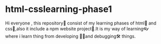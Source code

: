 # html-csslearning-phase1
Hi everyone , this repository📁 consist of my learning phases of html📝 and css🎨,also it include a npm website project🧾.It is my way of 
learning👓 where i learn thing from developing 👨‍💻and debugging🛠 things.
